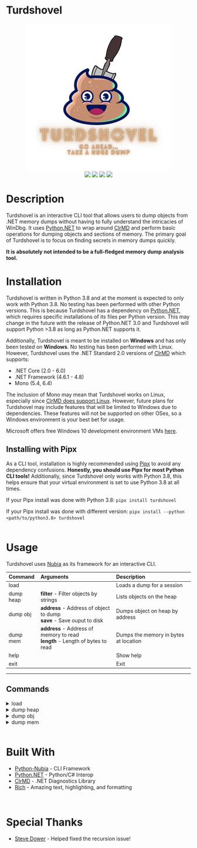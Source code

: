 # Turdshovel


<p align='center'><img src='https://github.com/daddycocoaman/turdshovel/raw/main/docs/images/logo.png' alt='logo' height="400"/><br>
    <img src="https://img.shields.io/pypi/v/turdshovel?style=plastic&color=blueviolet"/>
    <img src="https://img.shields.io/pypi/pyversions/turdshovel?style=plastic&color=critical"/>
    <img src="https://img.shields.io/pypi/l/turdshovel?style=plastic&color=success"/>
    <a href="https://twitter.com/mcohmi"><img src="https://img.shields.io/twitter/follow/mcohmi.svg?style=plastic&color=informational"/></a><br>
</p>

# Description

Turdshovel is an interactive CLI tool that allows users to dump objects from .NET memory dumps without having to fully understand the intricacies of WinDbg. It uses [Python.NET](https://github.com/pythonnet/pythonnet) to wrap around [ClrMD](https://github.com/microsoft/clrmd) and perform basic operations for dumping objects and sections of memory. The primary goal of Turdshovel is to focus on finding secrets in memory dumps quickly.

**It is absolutely not intended to be a full-fledged memory dump analysis tool.**

# Installation

Turdshovel is written in Python 3.8 and at the moment is expected to only work with Python 3.8. No testing has been performed with other Python versions. This is because Turdshovel has a dependency on [Python.NET](https://github.com/pythonnet/pythonnet), which requires specific installations of its files per Python version. This may change in the future with the release of Python.NET 3.0 and Turdshovel will support Python >3.8 as long as Python.NET supports it.

Additionally, Turdshovel is meant to be installed on **Windows** and has only been tested on **Windows**. No testing has been performed with Linux. However, Turdshovel uses the .NET Standard 2.0 versions of [ClrMD](https://github.com/microsoft/clrmd) which supports:

- .NET Core (2.0 - 6.0)
- .NET Framework (4.6.1 - 4.8)
- Mono (5.4, 6.4)

The inclusion of Mono may mean that Turdshovel works on Linux, especially since [ClrMD does support Linux](https://github.com/microsoft/clrmd/blob/master/doc/FAQ.md#what-platforms-are-supported). However, future plans for Turdshovel may include features that will be limited to Windows due to dependencies. These features will not be supported on other OSes, so a Windows environment is your best bet for usage.

Microsoft offers free Windows 10 development environment VMs [here](https://developer.microsoft.com/en-us/windows/downloads/virtual-machines/).

## Installing with Pipx

As a CLI tool, installation is highly recommended using [Pipx](https://github.com/pypa/pipx) to avoid any dependency confusions. **Honestly, you should use Pipx for most Python CLI tools!** Additionally, since Turdshovel only works with Python 3.8, this helps ensure that your virtual environment is set to use Python 3.8 at all times.

If your Pipx install was done with Python 3.8:  ```pipx install turdshovel```

If your Pipx install was done with different version: ```pipx install --python <path/to/python3.8> turdshovel```
<br>
<br>
# Usage

Turdshovel uses [Nubia](https://github.com/facebookincubator/python-nubia) as its framework for an interactive CLI.

| Command   | Arguments                                                                       | Description                           |
| :-------- | :------------------------------------------------------------------------------ | :------------------------------------ |
| load      |                                                                                 | Loads a dump for a session            |
| dump heap | **filter** - Filter objects by strings                                          | Lists objects on the heap             |
| dump obj  | **address** - Address of object to dump<br>**save** - Save ouput to disk        | Dumps object on heap by address       |
| dump mem  | **address** - Address of memory to read<br>**length** - Length of bytes to read | Dumps the memory in bytes at location |
| help      |                                                                                 | Show help                             |
| exit      |                                                                                 | Exit                                  |

---
##  Commands

<details>
<summary>load</summary>

The `load` command takes the path to the file dump as an argument.

<p align='center'><img src='https://github.com/daddycocoaman/turdshovel/raw/main/docs/images/loadcommand.png' alt='load command' height="700"/></p>


</details>

<details>
<summary>dump heap</summary>

Similar to the dump heap command via [SOS](https://docs.microsoft.com/en-us/dotnet/core/diagnostics/sos-debugging-extension), this command will list the objects on the heap as well as their type. However, the output differs in that Turdshovel does not show objects which are listed as "Free" on the heap. You can optionally pass a list of strings as the filter.

<p align='center'><img src='https://github.com/daddycocoaman/turdshovel/raw/main/docs/images/dumpheap.png' alt='dump heap' height="400"/></p>
</details>

<details>
<summary>dump obj</summary>

Similar to the dump obj command via [SOS](https://docs.microsoft.com/en-us/dotnet/core/diagnostics/sos-debugging-extension), this command will dump all of the non-static fields of the object on the heap in JSON representation. You can also pass `save=True` to save the resulting JSON to disk.
<br><br>

**IMPORTANT:** When dumping a complex object, you may noticed fields `<!>`. This indicates that the field would have caused a recursion error to occur so Turdshovel did not parse the field. This usually occurs with objects that reference themselves.

<p align='center'><img src='https://github.com/daddycocoaman/turdshovel/raw/main/docs/images/dumpobj1.png' alt='dump obj 1' width="1100"/></p>
<p align='center'><img src='https://github.com/daddycocoaman/turdshovel/raw/main/docs/images/dumpobj2.png' alt='dump obj 2' width="1100"/></p>

</details>

<details>
<summary>dump mem</summary>
Prints the bytes at the location specified for the amount of bytes specified. This is useful when objects point to locations in memory that are not objects, such as encrypted data, or just seeing what is around any given memory address. The example shows a simple string which you could find with the strings command but there are better use cases, specifically with pointers!

<p align='center'><img src='https://github.com/daddycocoaman/turdshovel/raw/main/docs/images/loadcommand.png' alt='dump mem'/></p>


</details>
<br>

# Built With
- [Python-Nubia](https://github.com/facebookincubator/python-nubia) - CLI Framework
- [Python.NET](https://github.com/pythonnet/pythonnet) - Python/C# Interop
- [ClrMD](https://github.com/microsoft/clrmd) - .NET Diagnostics Library
- [Rich](https://github.com/willmcgugan/rich) - Amazing text, highlighting, and formatting
<br>

# Special Thanks
- [Steve Dower](https://twitter.com/zooba) - Helped fixed the recursion issue!